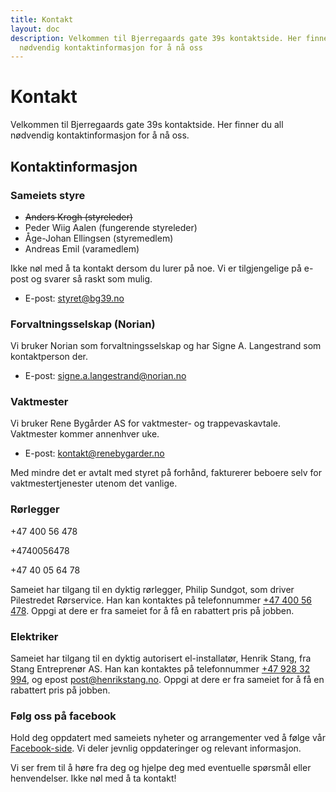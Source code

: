 ```yaml
---
title: Kontakt
layout: doc
description: Velkommen til Bjerregaards gate 39s kontaktside. Her finner du all
  nødvendig kontaktinformasjon for å nå oss
---
```


# Kontakt

Velkommen til Bjerregaards gate 39s kontaktside. Her finner du all nødvendig kontaktinformasjon for å nå oss.

## Kontaktinformasjon

### Sameiets styre

- ~~Anders Krogh (styreleder)~~
- Peder Wiig Aalen (fungerende styreleder)
- Åge-Johan Ellingsen (styremedlem)
- Andreas Emil (varamedlem)

Ikke nøl med å ta kontakt dersom du lurer på noe. Vi er tilgjengelige på e-post og svarer så raskt som mulig.

- E-post: styret@bg39.no

### Forvaltningsselskap (Norian)

Vi bruker Norian som forvaltningsselskap og har Signe A. Langestrand som kontaktperson der.

- E-post: signe.a.langestrand@norian.no

### Vaktmester

Vi bruker Rene Bygårder AS for vaktmester- og trappevaskavtale. Vaktmester kommer annenhver uke.

- E-post: kontakt@renebygarder.no

Med mindre det er avtalt med styret på forhånd, fakturerer beboere selv for vaktmestertjenester utenom det vanlige.

### Rørlegger
+﻿47 400 56 478

+﻿4740056478

+﻿47 40 05 64 78

Sameiet har tilgang til en dyktig rørlegger, Philip Sundgot, som driver Pilestredet Rørservice. Han kan kontaktes på telefonnummer [+47 400 56 478](tel:+4740056478). Oppgi at dere er fra sameiet for å få en rabattert pris på jobben.

### Elektriker

Sameiet har tilgang til en dyktig autorisert el-installatør, Henrik Stang, fra Stang Entreprenør AS. Han kan kontaktes på telefonnummer [+47 928 32 994](tel:+4792832994), og epost post@henrikstang.no. Oppgi at dere er fra sameiet for å få en rabattert pris på jobben.

### Følg oss på facebook

Hold deg oppdatert med sameiets nyheter og arrangementer ved å følge vår [Facebook-side](https://www.facebook.com/groups/1795312797353075/). Vi deler jevnlig oppdateringer og relevant informasjon.

Vi ser frem til å høre fra deg og hjelpe deg med eventuelle spørsmål eller henvendelser. Ikke nøl med å ta kontakt!

